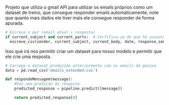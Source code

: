 Projeto que utiliza o gmail API para utilizar os emails próprios como um dataset de treino, que consegue responder emails automaticamente, note que quanto mais dados ele tiver
mais ele consegue responder de forma apurada.

```python
# Escreve o par (email atual + resposta)
if current_subject and current_parts:  # Certifica-se de que há assunto e partes
  escreve_csv(sender, current_subject, current_body, date, response_sender, response_body, response_date)
```

Isso que irá nos permitir criar um dataset para nosso modelo e permitir que ele crie uma resposta.

```python
# Carrega o dataset produzido anteriormente com os emails da pessoa
data = pd.read_csv('emails_extended.csv')

def respondeMensagem(message):
    #Faz uma predição da resposta
    predicted_response = pipeline.predict([message])

    return predicted_response[0]
```
